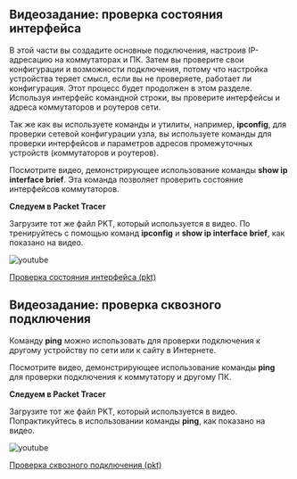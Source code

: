 <!-- verified: agorbachev 03.05.2022 -->

<!-- 2.8.1 -->
## Видеозадание: проверка состояния интерфейса

В этой части вы создадите основные подключения, настроив IP-адресацию на коммутаторах и ПК. Затем вы проверите свои конфигурации и возможности подключения, потому что настройка устройства теряет смысл, если вы не проверяете, работает ли конфигурация. Этот процесс будет продолжен в этом разделе. Используя интерфейс командной строки, вы проверите интерфейсы и адреса коммутаторов и роутеров сети.

Так же как вы используете команды и утилиты, например, **ipconfig**, для проверки сетевой конфигурации узла, вы используете команды для проверки интерфейсов и параметров адресов промежуточных устройств (коммутаторов и роутеров).

Посмотрите видео, демонстрирующее использование команды **show ip interface brief**. Эта команда позволяет проверить состояние интерфейсов коммутаторов.

**Следуем в Packet Tracer**

Загрузите тот же файл PKT, который используется в видео. По тренируйтесь с помощью  команд **ipconfig** и **show ip interface brief**, как показано на видео.

![youtube](https://www.youtube.com/watch?v=CkvRVRcOkls)

[Проверка состояния интерфейса (pkt)](./assets/2.8.1-video-activity---test-the-interface-assignment_ru-RU.pkt)

<!-- 2.8.2 -->
## Видеозадание: проверка сквозного подключения

Команду **ping** можно использовать для проверки подключения к другому устройству по сети или к сайту в Интернете.

Посмотрите видео, демонстрирующее использование команды **ping** для проверки подключения к коммутатору и другому ПК.

**Следуем в Packet Tracer**

Загрузите тот же файл PKT, который используется в видео. Попрактикуйтесь в использовании команды **ping**, как показано на видео.

![youtube](https://www.youtube.com/watch?v=gex3BaiuQiw)

[Проверка сквозного подключения (pkt)](./assets/2.8.2-video-activity---test-end-to-end-connectivity_ru-RU.pkt)

